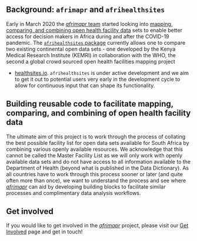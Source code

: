 ## Background: `afrimapr` and `afrihealthsites`

Early in March 2020 the [_afrimapr_ team](http://afrimapr.org) started looking into [mapping, comparing, 
and combining open health facility data](https://afrimapr.github.io/afrimapr.website/blog/2020/healthsites-app/)
sets to enable better access for decision makers in Africa during 
and after the COVID-19 pandemic. The [`afrihealthsites` package](http://afrimapr.org/code) currently allows 
one to compare two existing continental open data sets - one developed by the Kenya Medical Research Institute 
(KEMRI) in collaboration with the WHO, the second a global crowd sourced open health facilities mapping project 
- [healthsites.io](https://healthsites.io). `afrihealthsites` is under active development and we aim to get it
out to potential users very early in the development cycle to allow for continuous input that can shape its functionality.

## Building reusable code to facilitate mapping, comparing, and combining of open health facility data

The ultimate aim of this project is to work through the process of collating the best possible facility list for open data 
sets available for South Africa by combining various openly available resources. 
We acknowledge that this cannot be called the Master
Facility List as we will only work with openly available data sets and do not have access to all information available
to the Department of Health (beyond what is published in the Data Dictionary). As all countries have to work through this process 
sooner or later (and quite often more than once), we want to understand the process and 
see where [_afrimapr_](http://afrimapr.org) can aid by developing building blocks to facilitate similar processes and
complimentary data analysis workflows. 

## Get involved

If you would like to get involved in the [_afrimapr_](http://afrimapr.org) project, 
please visit our [Get Involved](https://afrimapr.github.io/afrimapr.website/get-involved/) page and get in touch!

